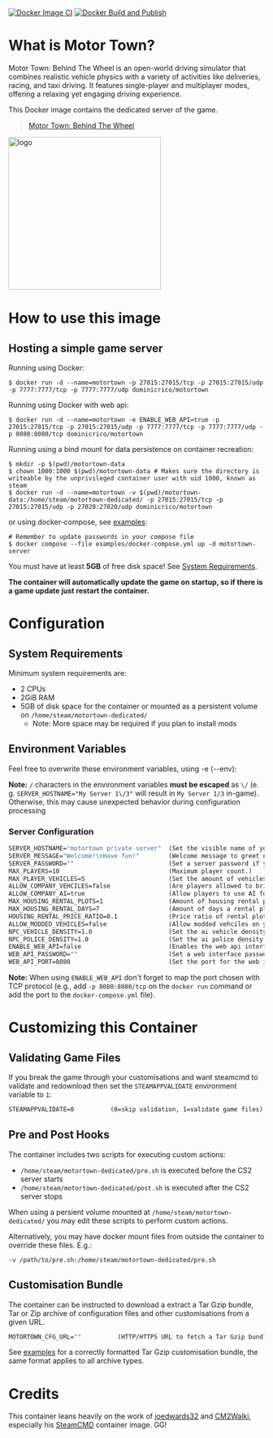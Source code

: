 [![Docker Image CI](https://github.com/dominicrico/motortown/actions/workflows/docker-image.yml/badge.svg?branch=main)](https://github.com/dominicrico/motortown/actions/workflows/docker-image.yml) [![Docker Build and Publish](https://github.com/dominicrico/motortown/actions/workflows/docker-publish.yml/badge.svg)](https://github.com/dominicrico/motortown/actions/workflows/docker-publish.yml)

# What is Motor Town?
Motor Town: Behind The Wheel is an open-world driving simulator that combines realistic vehicle physics with a variety of activities like deliveries, racing, and taxi driving. It features single-player and multiplayer modes, offering a relaxing yet engaging driving experience.

This Docker image contains the dedicated server of the game.

>  [Motor Town: Behind The Wheel](https://store.steampowered.com/app/1369670/Motor_Town_Behind_The_Wheel/)

<img src="https://shared.akamai.steamstatic.com/store_item_assets/steam/apps/1369670/header.jpg?t=1743269133" alt="logo" width="300"/></img>

# How to use this image
## Hosting a simple game server

Running using Docker:
```console
$ docker run -d --name=motortown -p 27015:27015/tcp -p 27015:27015/udp -p 7777:7777/tcp -p 7777:7777/udp dominicrico/motortown
```

Running using Docker with web api:
```console
$ docker run -d --name=motortown -e ENABLE_WEB_API=true -p 27015:27015/tcp -p 27015:27015/udp -p 7777:7777/tcp -p 7777:7777/udp -p 8080:8080/tcp dominicrico/motortown
```

Running using a bind mount for data persistence on container recreation:
```console
$ mkdir -p $(pwd)/motortown-data
$ chown 1000:1000 $(pwd)/motortown-data # Makes sure the directory is writeable by the unprivileged container user with uid 1000, known as steam
$ docker run -d --name=motortown -v $(pwd)/motortown-data:/home/steam/motortown-dedicated/ -p 27015:27015/tcp -p 27015:27015/udp -p 27020:27020/udp dominicrico/motortown
```

or using docker-compose, see [examples](https://github.com/dominicrico/motortown/blob/main/examples/docker-compose.yml):
```console
# Remember to update passwords in your compose file
$ docker compose --file examples/docker-compose.yml up -d motortown-server
```

You must have at least **5GB** of free disk space! See [System Requirements](./#system-requirements).

**The container will automatically update the game on startup, so if there is a game update just restart the container.**

# Configuration

## System Requirements

Minimum system requirements are:

* 2 CPUs
* 2GiB RAM
* 5GB of disk space for the container or mounted as a persistent volume on `/home/steam/motortown-dedicated/`
  * Note: More space may be required if you plan to install mods

## Environment Variables
Feel free to overwrite these environment variables, using -e (--env):

**Note:** `/` characters in the environment variables **must be escaped** as `\/` (e. g. `SERVER_HOSTNAME="My Server 1\/3"` will result in `My Server 1/3` in-game). Otherwise, this may cause unexpected behavior during configuration processing 

### Server Configuration

```dockerfile
SERVER_HOSTNAME="motortown private server"  (Set the visible name of your server.)
SERVER_MESSAGE="Welcome!\nHave fun!"        (Welcome message to greet new players joining your server.)
SERVER_PASSWORD=""                          (Set a server password if you want to keep it private.)
MAX_PLAYERS=10                              (Maximum player count.)
MAX_PLAYER_VEHICLES=5                       (Set the amount of vehicles players allowed to own.)
ALLOW_COMPANY_VEHCILES=false                (Are players allowed to bring their company vehicles.)
ALLOW_COMPANY_AI=true                       (Allow players to use AI for their companies.)
MAX_HOUSING_RENTAL_PLOTS=1                  (Amount of housing rental plots a player is allowed to rent.)
MAX_HOUSING_RENTAL_DAYS=7                   (Amount of days a rental plot is allowed to rent.)
HOUSING_RENTAL_PRICE_RATIO=0.1              (Price ratio of rental plots.)
ALLOW_MODDED_VEHICLES=false                 (Allow modded vehciles on your server.)
NPC_VEHICLE_DENSITY=1.0                     (Set the ai vehicle density.)
NPC_POLICE_DENSITY=1.0                      (Set the ai police density.)
ENABLE_WEB_API=false                        (Enables the web api interface.)
WEB_API_PASSWORD=""                         (Set a web interface password.)
WEB_API_PORT=8080                           (Set the port for the web interface.)
```

**Note:** When using `ENABLE_WEB_API` don't forget to map the port chosen with TCP protocol (e.g., add `-p 8080:8080/tcp` on the `docker run` command or add the port to the `docker-compose.yml` file).

# Customizing this Container

## Validating Game Files

If you break the game through your customisations and want steamcmd to validate and redownload then set the `STEAMAPPVALIDATE` environment variable to `1`:

```dockerfile
STEAMAPPVALIDATE=0          (0=skip validation, 1=validate game files)
```

## Pre and Post Hooks

The container includes two scripts for executing custom actions:

* `/home/steam/motortown-dedicated/pre.sh` is executed before the CS2 server starts
* `/home/steam/motortown-dedicated/post.sh` is executed after the CS2 server stops

When using a persient volume mounted at `/home/steam/motortown-dedicated/` you may edit these scripts to perform custom actions.

Alternatively, you may have docker mount files from outside the container to override these files. E.g.:

```
-v /path/to/pre.sh:/home/steam/motortown-dedicated/pre.sh
```

## Customisation Bundle

The container can be instructed to download a extract a Tar Gzip bundle, Tar or Zip archive of configuration files and other customisations from a given URL.

```dockerfile
MOTORTOWN_CFG_URL=""          (HTTP/HTTPS URL to fetch a Tar Gzip bundle, Tar or Zip archive of configuration files/mods)
```

See [examples](https://github.com/dominicrico/motortown/blob/main/examples/motortown.cfg.tgz) for a correctly formatted Tar Gzip customisation bundle, the same format applies to all archive types.


# Credits

This container leans heavily on the work of [joedwards32](https://github.com/joedwards32) and [CM2Walki](https://github.com/CM2Walki/), especially his [SteamCMD](https://github.com/CM2Walki/steamcmd) container image. GG!
